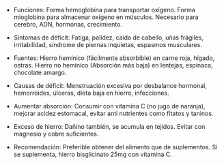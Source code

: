 
- Funciones: Forma hemoglobina para transportar oxígeno. Forma mioglobina para almacenar oxígeno en músculos. Necesario para cerebro, ADN, hormonas, crecimiento.

- Síntomas de déficit: Fatiga, palidez, caída de cabello, uñas frágiles, irritabilidad, síndrome de piernas inquietas, espasmos musculares.

- Fuentes: Hierro hemínico (fácilmente absorbible) en carne roja, hígado, ostras. Hierro no hemínico (Absorción más baja) en lentejas, espinaca, chocolate amargo. 

- Causas de déficit: Menstruación excesiva por desbalance hormonal, hemorroides, úlceras, dieta baja en hierro, infecciones.

- Aumentar absorción: Consumir con vitamina C (no jugo de naranja), mejorar acidez estomacal, evitar anti nutrientes como fitatos y taninos.

- Exceso de hierro: Dañino también, se acumula en tejidos. Evitar con magnesio y cobre suficientes.

- Recomendación: Preferible obtener del alimento que de suplementos. Si se suplementa, hierro bisglicinato 25mg con vitamina C.